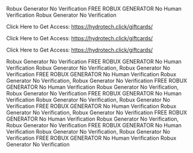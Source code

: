 Robux Generator No Verification FREE ROBUX GENERATOR No Human Verification Robux Generator No Verification

Click Here to Get Access: https://hydrotech.click/giftcards/

Click Here to Get Access: https://hydrotech.click/giftcards/

Click Here to Get Access: https://hydrotech.click/giftcards/

Robux Generator No Verification FREE ROBUX GENERATOR No Human Verification Robux Generator No Verification, Robux Generator No Verification FREE ROBUX GENERATOR No Human Verification Robux Generator No Verification, Robux Generator No Verification FREE ROBUX GENERATOR No Human Verification Robux Generator No Verification, Robux Generator No Verification FREE ROBUX GENERATOR No Human Verification Robux Generator No Verification, Robux Generator No Verification FREE ROBUX GENERATOR No Human Verification Robux Generator No Verification, Robux Generator No Verification FREE ROBUX GENERATOR No Human Verification Robux Generator No Verification, Robux Generator No Verification FREE ROBUX GENERATOR No Human Verification Robux Generator No Verification, Robux Generator No Verification FREE ROBUX GENERATOR No Human Verification Robux Generator No Verification
